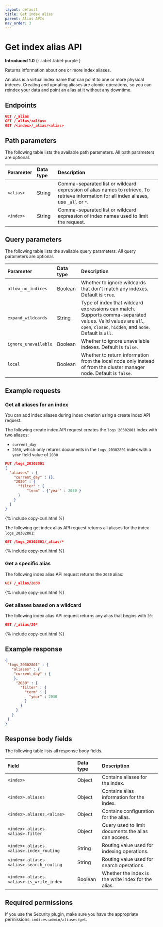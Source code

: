 ```yaml
---
layout: default
title: Get index alias
parent: Alias APIs
nav_order: 3
---
```


# Get index alias API
**Introduced 1.0**
{: .label .label-purple }

Returns information about one or more index aliases.

An alias is a virtual index name that can point to one or more physical indexes. Creating and updating aliases are atomic operations, so you can reindex your data and point an alias at it without any downtime.

## Endpoints

```json
GET /_alias
GET /_alias/<alias>
GET /<index>/_alias/<alias>
```

## Path parameters

The following table lists the available path parameters. All path parameters are optional.

| Parameter | Data type | Description |
| :--- | :--- | :--- |
| `<alias>` | String | Comma-separated list or wildcard expression of alias names to retrieve. To retrieve information for all index aliases, use `_all` or `*`. |
| `<index>` | String | Comma-separated list or wildcard expression of index names used to limit the request. |

## Query parameters

The following table lists the available query parameters. All query parameters are optional.

| Parameter | Data type | Description |
| :--- | :--- | :--- |
| `allow_no_indices` | Boolean | Whether to ignore wildcards that don't match any indexes. Default is `true`. |
| `expand_wildcards` | String | Type of index that wildcard expressions can match. Supports comma-separated values. Valid values are `all`, `open`, `closed`, `hidden`, and `none`. Default is `all`. |
| `ignore_unavailable` | Boolean | Whether to ignore unavailable indexes. Default is `false`. |
| `local` | Boolean | Whether to return information from the local node only instead of from the cluster manager node. Default is `false`. |

## Example requests

### Get all aliases for an index

You can add index aliases during index creation using a create index API request.

The following create index API request creates the `logs_20302801` index with two aliases:

- `current_day`
- `2030`, which only returns documents in the `logs_20302801` index with a `year` field value of `2030`

```json
PUT /logs_20302801
{
  "aliases" : {
    "current_day" : {},
    "2030" : {
      "filter" : {
          "term" : {"year" : 2030 }
      }
    }
  }
}
```
{% include copy-curl.html %}

The following get index alias API request returns all aliases for the index `logs_20302801`:

```json
GET /logs_20302801/_alias/*
```
{% include copy-curl.html %}

### Get a specific alias

The following index alias API request returns the `2030` alias:

```json
GET /_alias/2030
```
{% include copy-curl.html %}

### Get aliases based on a wildcard

The following index alias API request returns any alias that begins with `20`:

```json
GET /_alias/20*
```
{% include copy-curl.html %}

## Example response

```json
{
 "logs_20302801" : {
   "aliases" : {
    "current_day" : {
    },
     "2030" : {
       "filter" : {
         "term" : {
           "year" : 2030
         }
       }
     }
   }
 }
}
```

## Response body fields

The following table lists all response body fields.

| Field | Data type | Description |
| :--- | :--- | :--- |
| `<index>` | Object | Contains aliases for the index. |
| `<index>.aliases` | Object | Contains alias information for the index. |
| `<index>.aliases.<alias>` | Object | Contains configuration for the alias. |
| `<index>.aliases.<alias>.filter` | Object | Query used to limit documents the alias can access. |
| `<index>.aliases.<alias>.index_routing` | String | Routing value used for indexing operations. |
| `<index>.aliases.<alias>.search_routing` | String | Routing value used for search operations. |
| `<index>.aliases.<alias>.is_write_index` | Boolean | Whether the index is the write index for the alias. |

## Required permissions

If you use the Security plugin, make sure you have the appropriate permissions: `indices:admin/aliases/get`.